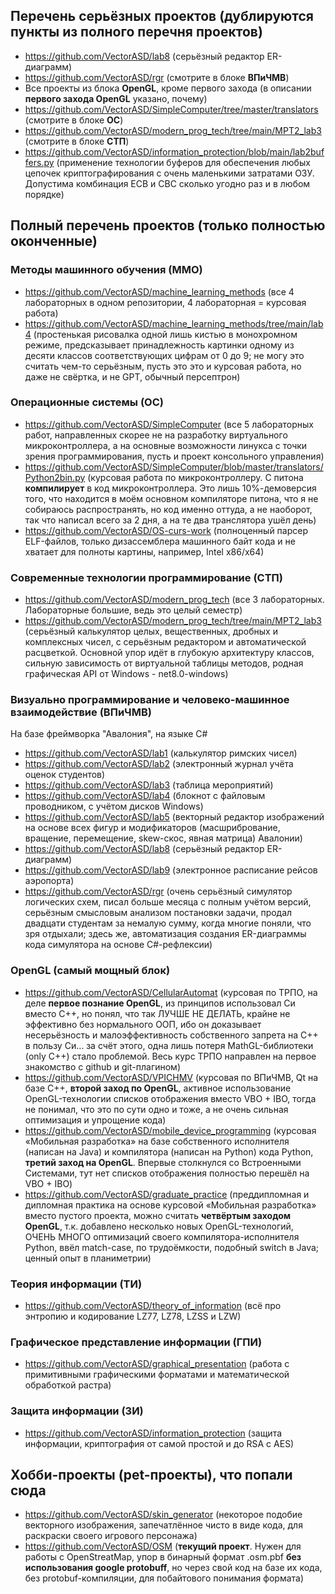 ## Перечень серьёзных проектов (дублируются пункты из полного перечня проектов)

* https://github.com/VectorASD/lab8 (серьёзный редактор ER-диаграмм)
* https://github.com/VectorASD/rgr (смотрите в блоке **ВПиЧМВ**)
* Все проекты из блока **OpenGL**, кроме первого захода (в описании **первого захода OpenGL** указано, почему)
* https://github.com/VectorASD/SimpleComputer/tree/master/translators (смотрите в блоке **ОС**)
* https://github.com/VectorASD/modern_prog_tech/tree/main/MPT2_lab3 (смотрите в блоке **СТП**)
* https://github.com/VectorASD/information_protection/blob/main/lab2buffers.py (применение технологии буферов для обеспечения любых цепочек криптографирования с очень маленькими затратами ОЗУ. Допустима комбинация ECB и CBC сколько угодно раз и в любом порядке)

## Полный перечень проектов (только полностью оконченные)

### Методы машинного обучения (ММО)

* https://github.com/VectorASD/machine_learning_methods (все 4 лабораторных в одном репозитории, 4 лабораторная = курсовая работа)
* https://github.com/VectorASD/machine_learning_methods/tree/main/lab4 (простенькая рисовалка одной лишь кистью в монохромном режиме, предсказывает принадлежность картинки одному из десяти классов соответствующих цифрам от 0 до 9; не могу это считать чем-то серьёзным, пусть это это и курсовая работа, но даже не свёртка, и не GPT, обычный персептрон)

### Операционные системы (ОС)

* https://github.com/VectorASD/SimpleComputer (все 5 лабораторных работ, направленных скорее не на разработку виртуального микроконтроллера, а на основные возможности линукса с точки зрения программирования, пусть и проект консольного управления)
* https://github.com/VectorASD/SimpleComputer/blob/master/translators/Python2bin.py (курсовая работа по микроконтроллеру. С питона **компилирует** в код микроконтроллера. Это лишь 10%-демоверсия того, что находится в моём основном компиляторе питона, что я не собираюсь распространять, но код именно оттуда, а не наоборот, так что написал всего за 2 дня, а на те два транслятора ушёл день)
* https://github.com/VectorASD/OS-curs-work (полноценный парсер ELF-файлов, только дизассемблера машинного байт кода и не хватает для полноты картины, например, Intel x86/x64)

### Современные технологии программирование (СТП)

* https://github.com/VectorASD/modern_prog_tech (все 3 лабораторных. Лабораторные большие, ведь это целый семестр)
* https://github.com/VectorASD/modern_prog_tech/tree/main/MPT2_lab3 (серьёзный калькулятор целых, вещественных, дробных и комплексных чисел, с серьёзным редактором и автоматической расцветкой. Основной упор идёт в глубокую архитектуру классов, сильную зависимость от виртуальной таблицы методов, родная графическая API от Windows - net8.0-windows)

### Визуально программирование и человеко-машинное взаимодействие (ВПиЧМВ)
На базе фреймворка "Авалония", на языке C#

* https://github.com/VectorASD/lab1 (калькулятор римских чисел)
* https://github.com/VectorASD/lab2 (электронный журнал учёта оценок студентов)
* https://github.com/VectorASD/lab3 (таблица мероприятий)
* https://github.com/VectorASD/lab4 (блокнот с файловым проводником, с учётом дисков Windows)
* https://github.com/VectorASD/lab5 (векторный редактор изображений на основе всех фигур и модификаторов (масшрибрование, вращение, перемещение, skew-скос, явная матрица) Авалонии)
* https://github.com/VectorASD/lab8 (серьёзный редактор ER-диаграмм)
* https://github.com/VectorASD/lab9 (электронное расписание рейсов аэропорта)
* https://github.com/VectorASD/rgr (очень серьёзный симулятор логических схем, писал больше месяца с полным учётом версий, серьёзным смысловым анализом постановки задачи, продал двадцати студентам за немалую сумму, когда многие поняли, что зря отдыхали; здесь же, автоматизация создания ER-диаграммы кода симулятора на основе C#-рефлексии)

### OpenGL (самый мощный блок)

* https://github.com/VectorASD/CellularAutomat (курсовая по ТРПО, на деле **первое познание OpenGL**, из принципов использовал Си вместо C++, но понял, что так ЛУЧШЕ НЕ ДЕЛАТЬ, крайне не эффективно без нормального ООП, ибо он доказывает несерьёзность и малоэффективность собственного запрета на C++ в пользу Си… за счёт этого, одна лишь потеря MathGL-библиотеки (only C++) стало проблемой. Весь курс ТРПО направлен на первое знакомство с github и git-плагином)
* https://github.com/VectorASD/VPICHMV (курсовая по ВПиЧМВ, Qt на базе C++, __второй заход по OpenGL__, активное использование OpenGL-технологии списков отображения вместо VBO + IBO, тогда не понимал, что это по сути одно и тоже, а не очень сильная оптимизация и упрощение кода)
* https://github.com/VectorASD/mobile_device_programming (курсовая «Мобильная разработка» на базе собственного исполнителя (написан на Java) и компилятора (написан на Python) кода Python, __третий заход на OpenGL__. Впервые столкнулся со Встроенными Системами, тут нет списков отображения полностью перешёл на VBO + IBO)
* https://github.com/VectorASD/graduate_practice (преддипломная и дипломная практика на основе курсовой «Мобильная разработка» вместо пустого проекта, можно считать __четвёртым заходом OpenGL__, т.к. добавлено несколько новых OpenGL-технологий, ОЧЕНЬ МНОГО оптимизаций своего компилятора-исполнителя Python, ввёл match-case, по трудоёмкости, подобный switch в Java; ценный опыт в планиметрии)

### Теория информации (ТИ)

* https://github.com/VectorASD/theory_of_information (всё про энтропию и кодирование LZ77, LZ78, LZSS и LZW)

### Графическое представление информации (ГПИ)

* https://github.com/VectorASD/graphical_presentation (работа с примитивными графическими форматами и математической обработкой растра)

### Защита информации (ЗИ)

* https://github.com/VectorASD/information_protection (защита информации, криптография от самой простой и до RSA с AES)

## Хобби-проекты (pet-проекты), что попали сюда

* https://github.com/VectorASD/skin_generator (некоторое подобие векторного изображения, запечатлённое чисто в виде кода, для раскраски своего игрового персонажа)
* https://github.com/VectorASD/OSM (**текущий проект**. Нужен для работы с OpenStreatMap, упор в бинарный формат .osm.pbf **без использования google protobuff**, но через свой код на базе их кода, без protobuf-компиляции, для побайтового понимания формата)
